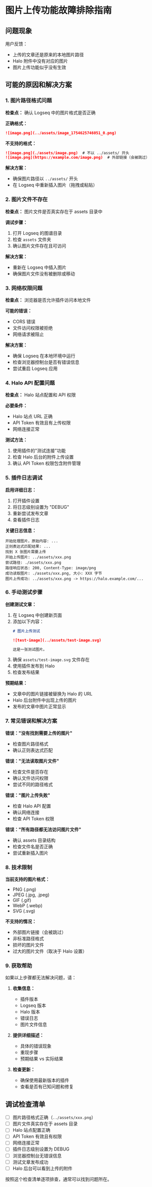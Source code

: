 # 图片上传功能故障排除指南

## 问题现象

用户反馈：
- 上传的文章还是原来的本地图片路径
- Halo 附件中没有对应的图片
- 图片上传功能似乎没有生效

## 可能的原因和解决方案

### 1. 图片路径格式问题

**检查点：** 确认 Logseq 中的图片格式是否正确

**正确格式：**
```markdown
![image.png](../assets/image_1754625746051_0.png)
```

**不支持的格式：**
```markdown
![image.png](./assets/image.png)  # 不以 ../assets/ 开头
![image.png](https://example.com/image.png)  # 外部链接（会被跳过）
```

**解决方案：**
- 确保图片路径以 `../assets/` 开头
- 在 Logseq 中重新插入图片（拖拽或粘贴）

### 2. 图片文件不存在

**检查点：** 图片文件是否真实存在于 assets 目录中

**调试步骤：**
1. 打开 Logseq 的图谱目录
2. 检查 `assets` 文件夹
3. 确认图片文件存在且可访问

**解决方案：**
- 重新在 Logseq 中插入图片
- 确保图片文件没有被删除或移动

### 3. 网络权限问题

**检查点：** 浏览器是否允许插件访问本地文件

**可能的错误：**
- CORS 错误
- 文件访问权限被拒绝
- 网络请求被阻止

**解决方案：**
- 确保 Logseq 在本地环境中运行
- 检查浏览器控制台是否有错误信息
- 尝试重启 Logseq 应用

### 4. Halo API 配置问题

**检查点：** Halo 站点配置和 API 权限

**必要条件：**
- Halo 站点 URL 正确
- API Token 有效且有上传权限
- 网络连接正常

**测试方法：**
1. 使用插件的"测试连接"功能
2. 检查 Halo 后台的附件上传设置
3. 确认 API Token 权限包含附件管理

### 5. 插件日志调试

**启用详细日志：**
1. 打开插件设置
2. 将日志级别设置为 "DEBUG"
3. 重新尝试发布文章
4. 查看插件日志

**关键日志信息：**
```
开始处理图片，原始内容: ...
正则表达式匹配结果: ...
找到 X 张图片需要上传
开始上传图片: ../assets/xxx.png
尝试路径: ./assets/xxx.png
路径响应状态: 200, Content-Type: image/png
成功读取图片: ./assets/xxx.png, 大小: XXX 字节
图片上传成功: ../assets/xxx.png -> https://halo.example.com/...
```

### 6. 手动测试步骤

**创建测试文章：**
1. 在 Logseq 中创建新页面
2. 添加以下内容：
   ```markdown
   # 图片上传测试
   
   ![test-image](../assets/test-image.svg)
   
   这是一张测试图片。
   ```
3. 确保 `assets/test-image.svg` 文件存在
4. 使用插件发布到 Halo
5. 检查发布结果

**预期结果：**
- 文章中的图片链接被替换为 Halo 的 URL
- Halo 后台附件中出现上传的图片
- 发布的文章中图片正常显示

### 7. 常见错误和解决方案

**错误："没有找到需要上传的图片"**
- 检查图片路径格式
- 确认正则表达式匹配

**错误："无法读取图片文件"**
- 检查文件是否存在
- 确认文件访问权限
- 尝试不同的路径格式

**错误："图片上传失败"**
- 检查 Halo API 配置
- 确认网络连接
- 检查 API Token 权限

**错误："所有路径都无法访问图片文件"**
- 确认 assets 目录结构
- 检查文件名是否正确
- 尝试重新插入图片

### 8. 技术限制

**当前支持的图片格式：**
- PNG (.png)
- JPEG (.jpg, .jpeg)
- GIF (.gif)
- WebP (.webp)
- SVG (.svg)

**不支持的情况：**
- 外部图片链接（会被跳过）
- 非标准路径格式
- 损坏的图片文件
- 过大的图片文件（取决于 Halo 设置）

### 9. 获取帮助

如果以上步骤都无法解决问题，请：

1. **收集信息：**
   - 插件版本
   - Logseq 版本
   - Halo 版本
   - 错误日志
   - 图片文件信息

2. **提供详细描述：**
   - 具体的错误现象
   - 重现步骤
   - 预期结果 vs 实际结果

3. **检查更新：**
   - 确保使用最新版本的插件
   - 查看是否有已知问题和修复

## 调试检查清单

- [ ] 图片路径格式正确（`../assets/xxx.png`）
- [ ] 图片文件真实存在于 assets 目录
- [ ] Halo 站点配置正确
- [ ] API Token 有效且有权限
- [ ] 网络连接正常
- [ ] 插件日志级别设置为 DEBUG
- [ ] 浏览器控制台无错误信息
- [ ] 测试文章发布成功
- [ ] Halo 后台可以看到上传的附件

按照这个检查清单逐项排查，通常可以找到问题所在。